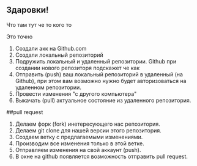 ## Здаровки!

Что там тут че то кого то

Это точно

1. Создали акк на Github.com
2. Создали локальный репозиторий
3. Подружить локальный и удаленный репозитории. Github при создании нового репозиторя подскажет че как
4. Отправить (push) ваш локальный репозиторий в удаленный (на Github), при этом вам возможно нужно будет авторизоваться на удаленном репозитории.
5. Провести изменения "с другого компьютера"
6. Выкачать (pull) актуальное состояние из удаленного репозитория.

##pull request

1. Делаем форк (fork) инетересующего нас репозитория.
2. Делаем git clone для нашей версии этого репозитория.
3. Создаем ветку с предлагаемыми изменениями.
4. Производим все изменения только в этой ветке.
5. Отправляем изменения на свой аккаунт (push).
6. В окне на github появляется возможность отправить pull request.